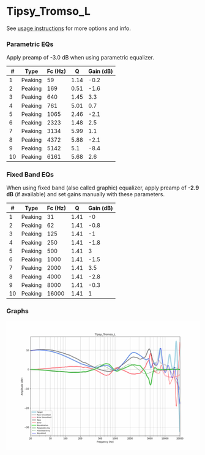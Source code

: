 # Tipsy_Tromso_L
See [usage instructions](https://github.com/jaakkopasanen/AutoEq#usage) for more options and info.

### Parametric EQs
Apply preamp of -3.0 dB when using parametric equalizer.

|   # | Type    |   Fc (Hz) |    Q |   Gain (dB) |
|-----|---------|-----------|------|-------------|
|   1 | Peaking |        59 | 1.14 |        -0.2 |
|   2 | Peaking |       169 | 0.51 |        -1.6 |
|   3 | Peaking |       640 | 1.45 |         3.3 |
|   4 | Peaking |       761 | 5.01 |         0.7 |
|   5 | Peaking |      1065 | 2.46 |        -2.1 |
|   6 | Peaking |      2323 | 1.48 |         2.5 |
|   7 | Peaking |      3134 | 5.99 |         1.1 |
|   8 | Peaking |      4372 | 5.88 |        -2.1 |
|   9 | Peaking |      5142 | 5.1  |        -8.4 |
|  10 | Peaking |      6161 | 5.68 |         2.6 |

### Fixed Band EQs
When using fixed band (also called graphic) equalizer, apply preamp of **-2.9 dB** (if available) and set gains manually with these parameters.

|   # | Type    |   Fc (Hz) |    Q |   Gain (dB) |
|-----|---------|-----------|------|-------------|
|   1 | Peaking |        31 | 1.41 |        -0   |
|   2 | Peaking |        62 | 1.41 |        -0.8 |
|   3 | Peaking |       125 | 1.41 |        -1   |
|   4 | Peaking |       250 | 1.41 |        -1.8 |
|   5 | Peaking |       500 | 1.41 |         3   |
|   6 | Peaking |      1000 | 1.41 |        -1.5 |
|   7 | Peaking |      2000 | 1.41 |         3.5 |
|   8 | Peaking |      4000 | 1.41 |        -2.8 |
|   9 | Peaking |      8000 | 1.41 |        -0.3 |
|  10 | Peaking |     16000 | 1.41 |         1   |

### Graphs
![](./Tipsy_Tromso_L.png)
